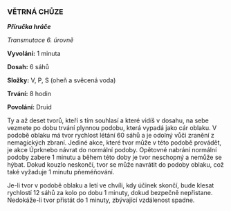 ### VĚTRNÁ CHŮZE

***Příručka hráče***

*Transmutace 6. úrovně*

**Vyvolání:** 1 minuta

**Dosah:** 6 sáhů

**Složky:** V, P, S (oheň a svěcená voda)

**Trvání:** 8 hodin

**Povolání:** Druid

Ty a až deset tvorů, kteří s tím souhlasí a které vidíš v dosahu, na sebe vezmete po dobu trvání plynnou podobu, která vypadá jako cár oblaku. V podobě oblaku má tvor rychlost létání 60 sáhů a je odolný vůči zranění z nemagických zbraní. Jediné akce, které tvor může v této podobě provádět, je akce Úprknebo návrat do normální podoby. Opětovné nabrání normální podoby zabere 1 minutu a během této doby je tvor neschopný a nemůže se hýbat. Dokud kouzlo neskončí, tvor se může navrátit do podoby oblaku, což také vyžaduje 1 minutu pñeméñování. 

Je-li tvor v podobě oblaku a letí ve chvíli, kdy účinek skončí, bude klesat rychlostí 12 sáhů za kolo po dobu 1 minuty, dokud bezpečně nepřistane. Nedokáže-li tvor přistát do 1 minuty, zbývající vzdálenost spadne.